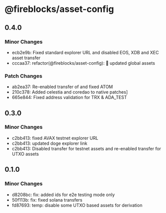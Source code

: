 # @fireblocks/asset-config

## 0.4.0

### Minor Changes

- ecb2e9b: Fixed standard explorer URL and disabled EOS, XDB and XEC asset transfer
- cccaa37: refactor(@fireblocks/asset-config): :wrench: updated global assets

### Patch Changes

- ab2ea37: Re-enabled transfer of and fixed ATOM
- 210c378: Added celestia and coredao to native patches]
- 665e844: Fixed address validation for TRX & ADA_TEST

## 0.3.0

### Minor Changes

- c2bb413: fixed AVAX testnet explorer URL
- c2bb413: updated doge explorer link
- c2bb413: Disabled transfer for testnet assets and re-enabled transfer for UTXO assets

## 0.1.0

### Minor Changes

- d8208bc: fix: added ids for e2e testing mode only
- 50f113b: fix: fixed solana transfers
- fd87693: temp: disable some UTXO based assets for derivation
